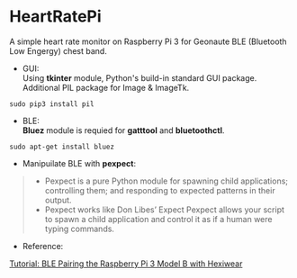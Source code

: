 # HeartRatePi
A simple heart rate monitor on Raspberry Pi 3 for Geonaute BLE (Bluetooth Low Engergy) chest band.

  * GUI:  
  Using **tkinter** module, Python's build-in standard GUI package. Additional PIL package for Image & ImageTk.  
```
sudo pip3 install pil
```

  * BLE:  
  **Bluez** module is requied for **gatttool** and **bluetoothctl**.  

```
sudo apt-get install bluez
```

  * Manipuilate BLE with **pexpect**:  
> - Pexpect is a pure Python module for spawning child applications; controlling them; and responding to expected patterns in their output. 
> - Pexpect works like Don Libes’ Expect Pexpect allows your script to spawn a child application and control it as if a human were typing commands.

* Reference:

[Tutorial: BLE Pairing the Raspberry Pi 3 Model B with Hexiwear](https://mcuoneclipse.com/2016/12/19/tutorial-ble-pairing-the-raspberry-pi-3-model-b-with-hexiwear)

